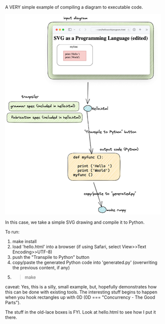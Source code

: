 A VERY simple example of compiling a diagram to executable code.

![hello world](readme.png)

In this case, we take a simple SVG drawing and compile it to Python.

To run:
1. make install
2. load 'hello.html' into a browser (if using Safari, select View>>Text Encoding>>UTF-8)
3. push the "Transpile to Python" button
4. copy/paste the generated Python code into 'generated.py' (overwriting the previous content, if any)
5. > make

caveat: Yes, this is a silly, small example, but, hopefully demonstrates how this can be done with existing tools.  The interesting stuff begins to happen when you hook rectangles up with 0D (0D === "Concurrency - The Good Parts").

The stuff in the old-lace boxes is FYI.  Look at hello.html to see how I put it there.
